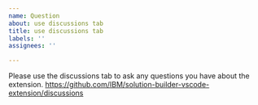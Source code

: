 ```yaml
---
name: Question
about: use discussions tab
title: use discussions tab
labels: ''
assignees: ''

---
```


Please use the discussions tab to ask any questions you have about the extension.
https://github.com/IBM/solution-builder-vscode-extension/discussions
